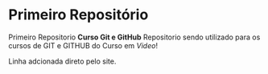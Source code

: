 # Primeiro Repositório
 Primeiro Repositorio **Curso Git e GitHub**
Repositorio sendo utilizado para os cursos de GIT e GITHUB do Curso em *Video*!

Linha adcionada direto pelo site. 
